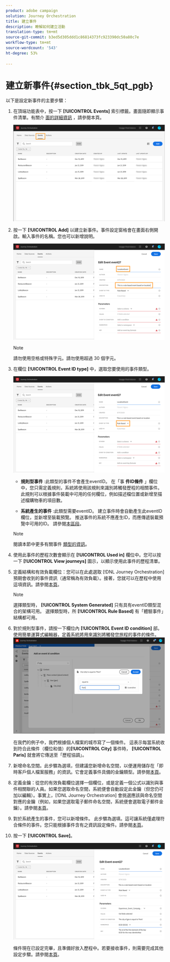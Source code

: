 ```yaml
---
product: adobe campaign
solution: Journey Orchestration
title: 建立事件
description: 瞭解如何建立活動
translation-type: tm+mt
source-git-commit: b3ed5d305ddd1c86814373fc923390dc50a80c7e
workflow-type: tm+mt
source-wordcount: '543'
ht-degree: 53%

---
```



# 建立新事件{#section_tbk_5qt_pgb}

以下是設定新事件的主要步驟：

1. 在頂端功能表中，按一下 **[!UICONTROL Events]** 索引標籤。畫面隨即顯示事件清單。有關介 [面的詳細資訊](../about/user-interface.md) ，請參閱本頁。

   ![](../assets/journey5.png)

1. 按一下 **[!UICONTROL Add]** 以建立新事件。事件設定窗格會在畫面右側開啟。輸入事件的名稱。您也可以新增說明。

   ![](../assets/journey6.png)

   >[!NOTE]
   >
   >請勿使用空格或特殊字元。請勿使用超過 30 個字元。

1. 在欄位 **[!UICONTROL Event ID type]** 中，選取您要使用的事件類型。

   ![](../assets/journey6bis.png)

   * **規則型事件** :此類型的事件不會產生eventID。 在「事 **件ID條件** 」欄位中，您只需定義規則，系統將使用該規則來識別將觸發歷程的相關事件。 此規則可以根據事件裝載中可用的任何欄位，例如描述檔位置或新增至描述檔購物車的項目數。

   * **系統產生的事件** :此類型需要eventID。 建立事件時會自動產生此eventID欄位，並新增至裝載預覽。 推送事件的系統不應產生ID，而應傳遞裝載預覽中可用的ID。 請參閱[本區段](../event/previewing-the-payload.md)。
   >[!NOTE]
   >
   >閱讀本節中更多有關事件 [類型的資訊](../event/about-events.md)。
1. 使用此事件的歷程次數會顯示在 **[!UICONTROL Used in]** 欄位中。您可以按一下 **[!UICONTROL View journeys]** 圖示，以顯示使用此事件的歷程清單。
1. 定義結構和有效負載欄位：您可以在此處選取 [!DNL Journey Orchestration] 預期會收到的事件資訊（通常稱為有效負載）。接著，您就可以在歷程中使用這項資訊。請參閱[本頁](../event/defining-the-payload-fields.md)。
   >[!NOTE]
   >
   >選擇類型時， **[!UICONTROL System Generated]** 只有具有eventID類型混合的架構可用。 選擇類型時，所 **[!UICONTROL Rule Based]** 有「體驗事件」結構都可用。

1. 對於規則型事件，請按一下欄位內 **[!UICONTROL Event ID condition]** 部。 使用簡單運算式編輯器，定義系統將用來識別將觸發您旅程的事件的條件。
   ![](../assets/alpha-event6.png)

   在我們的例子中，我們根據個人檔案的城市寫了一個條件。 這表示每當系統收到符合此條件（欄位和值）的&#x200B;**[!UICONTROL City]** 事件時， **[!UICONTROL Paris]** 就會將它傳送至「歷程協調」。

1. 新增命名空間。此步驟為選填，但建議您新增命名空間，以便運用儲存在「即時客戶個人檔案服務」的資訊。它會定義事件具備的金鑰類型。請參閱[本頁](../event/selecting-the-namespace.md)。
1. 定義金鑰：從您的有效負載欄位選擇一個欄位，或是定義一個公式以識別與事件相關聯的人員。如果您選取命名空間，系統便會自動設定此金鑰（但您仍可加以編輯）。事實上，[!DNL Journey Orchestration] 會挑選應該與命名空間對應的金鑰（例如，如果您選取電子郵件命名空間，系統便會選取電子郵件金鑰）。請參閱[本頁](../event/defining-the-event-key.md)。
1. 對於系統產生的事件，您可以新增條件。 此步驟為選填。這可讓系統僅處理符合條件的事件。您只能根據事件含有之資訊設定條件。請參閱[本頁](../event/adding-a-condition.md)。
1. 按一下 **[!UICONTROL Save]**。

   ![](../assets/journey7.png)

   條件現在已設定完畢，且準備好放入歷程中。若要接收事件，則需要完成其他設定步驟。請參閱[本頁](../event/additional-steps-to-send-events-to-journey-orchestration.md)。
